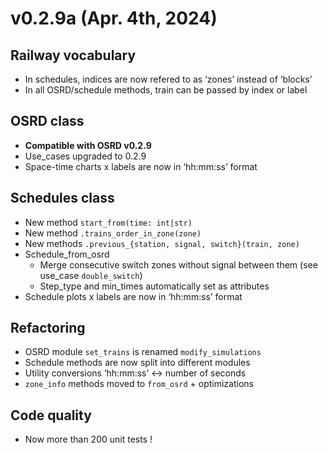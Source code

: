 # v0.2.9a (Apr. 4th, 2024)
## Railway vocabulary
- In schedules, indices are now refered to as ‘zones’ instead of ‘blocks’
- In all OSRD/schedule methods, train can be passed by index or label
## OSRD class
- **Compatible with OSRD v0.2.9**
- Use_cases upgraded to 0.2.9
- Space-time charts x labels are now in ‘hh:mm:ss’ format
## Schedules class
- New method `start_from(time: int|str)`
- New method `.trains_order_in_zone(zone)`
- New methods `.previous_{station, signal, switch}(train, zone)`
- Schedule_from_osrd
  - Merge consecutive switch zones without signal between them (see use_case `double_switch`)
  - Step_type and min_times automatically set as attributes
- Schedule plots x labels are now in ‘hh:mm:ss’ format
## Refactoring
- OSRD module `set_trains` is renamed `modify_simulations`
- Schedule methods are now split into different modules
- Utility conversions ‘hh:mm:ss’ <-> number of seconds
- `zone_info` methods moved to `from_osrd` + optimizations
## Code quality
- Now more than 200 unit tests !

